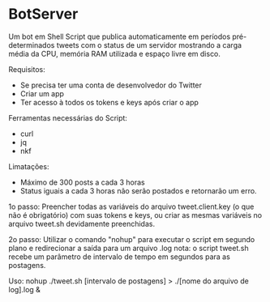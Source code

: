 # BotServer
Um bot em Shell Script que publica automaticamente em períodos pré-determinados tweets com o status de um servidor
mostrando a carga média da CPU, memória RAM utilizada e espaço livre em disco.

Requisitos:
- Se precisa ter uma conta de desenvolvedor do Twitter
- Criar um app
- Ter acesso à todos os tokens e keys após criar o app

Ferramentas necessárias do Script:
- curl
- jq
- nkf

Limatações:
- Máximo de 300 posts a cada 3 horas
- Status iguais a cada 3 horas não serão postados e retornarão um erro.

1o passo:
Preencher todas as variáveis do arquivo tweet.client.key (o que não é obrigatório) com suas tokens e keys, ou criar as mesmas variáveis no arquivo tweet.sh devidamente preenchidas.

2o passo:
Utilizar o comando "nohup" para executar o script em segundo plano e redirecionar a saída para um arquivo .log
nota: o script tweet.sh recebe um parâmetro de intervalo de tempo em segundos para as postagens.

Uso:
nohup ./tweet.sh [intervalo de postagens] > ./[nome do arquivo de log].log &
